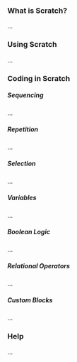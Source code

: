 ### What is Scratch?

...

### Using Scratch

...

### Coding in Scratch

##### Sequencing

...

##### Repetition

...

##### Selection

...

##### Variables

...

##### Boolean Logic

...

##### Relational Operators

...

##### Custom Blocks

...

### Help

...
